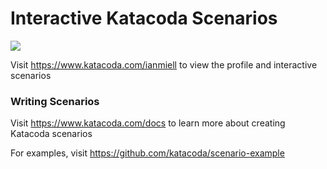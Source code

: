 # Interactive Katacoda Scenarios

[![](http://shields.katacoda.com/katacoda/ianmiell/count.svg)](https://www.katacoda.com/ianmiell "Get your profile on Katacoda.com")

Visit https://www.katacoda.com/ianmiell to view the profile and interactive scenarios

### Writing Scenarios
Visit https://www.katacoda.com/docs to learn more about creating Katacoda scenarios

For examples, visit https://github.com/katacoda/scenario-example
